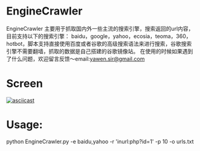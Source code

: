 # EngineCrawler
EngineCrawler 主要用于抓取国内外一些主流的搜索引擎，搜索返回的url内容，目前支持以下的搜索引擎：
baidu，google，yahoo，ecosia，teoma，360，hotbot，脚本支持直接使用百度或者谷歌的高级搜索语法来进行搜索，谷歌搜索引擎不需要翻墙，抓取的数据是自己搭建的谷歌镜像站。
在使用的时候如果遇到了什么问题，欢迎留言反馈～email:yawen.sir@gmail.com

# Screen
[![asciicast](https://asciinema.org/a/dtDAIIPkRKhArVL6M0yebqIE9.png)](https://asciinema.org/a/dtDAIIPkRKhArVL6M0yebqIE9)
# Usage:
python EngineCrawler.py -e baidu,yahoo -r 'inurl:php?id=1' -p 10 -o
urls.txt

